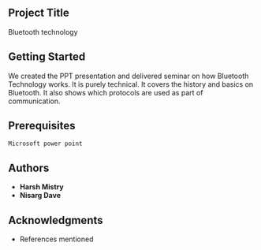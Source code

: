 ## Project Title

Bluetooth technology

## Getting Started

We created the PPT presentation and delivered seminar on how Bluetooth Technology works. It is purely technical. It covers the history and basics on Bluetooth. It also shows which protocols are used as part of communication.

## Prerequisites

```
Microsoft power point
```

## Authors

* **Harsh Mistry**
* **Nisarg Dave**

## Acknowledgments

* References mentioned

